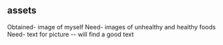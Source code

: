 ## assets
Obtained- image of myself 
Need- images of unhealthy and healthy foods 
Need- text for picture -- will find a good text
